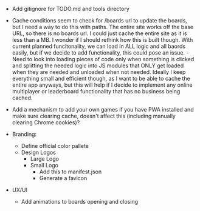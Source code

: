 - Add gitignore for TODO.md and tools directory

- Cache conditions seem to check for /boards url to update the boards, but I need a way to do this with paths. The entire site works
    off the base URL, so there is no boards url. I could just cache the entire site as it is less than a MB. I wonder if I should rethink how this is built though. With current planned funcitonality, we can load in ALL logic and all baords easily, but if we decide to add functionality, this could pose an issue. 
        - Need to look into loading pieces of code only when something is clicked and splitting the needed logic into JS modules that ONLY get loaded when they are needed and unloaded when not needed. Ideally I keep everything small and efficient though, as I want to be able to cache the entire app anyways, but this will help if I decide to implement any online multiplayer or leaderboard functionality that has no business being cached.

- Add a mechanism to add your own games if you have PWA installed and make sure clearing cache, doesn't affect this (including manually
    clearing Chrome cookies)?

- Branding:
    - Define official color pallete
    - Design Logos
        - Large Logo
        - Small Logo
            - Add this to manifest.json
            - Generate a favicon

- UX/UI
    - Add animations to boards opening and closing